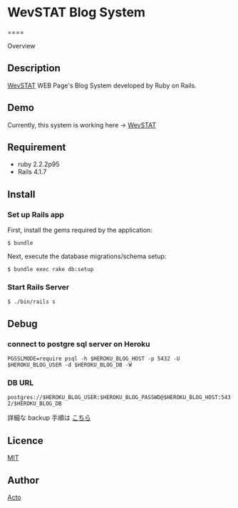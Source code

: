 # WevSTAT Blog System

====

Overview

## Description
[WevSTAT](http://koucs.com) WEB Page's Blog System developed by Ruby on Rails.

## Demo
Currently, this system is working here -> [WevSTAT](http://koucs.com)

## Requirement
- ruby 2.2.2p95
- Rails 4.1.7

## Install

### Set up Rails app
First, install the gems required by the application:

```
$ bundle
```

Next, execute the database migrations/schema setup:

```
$ bundle exec rake db:setup
```

### Start Rails Server

```
$ ./bin/rails s
```

## Debug

### connect to postgre sql server on Heroku

```
PGSSLMODE=require psql -h $HEROKU_BLOG_HOST -p 5432 -U $HEROKU_BLOG_USER -d $HEROKU_BLOG_DB -W
```

### DB URL

`postgres://$HEROKU_BLOG_USER:$HEROKU_BLOG_PASSWD@$HEROKU_BLOG_HOST:5432/$HEROKU_BLOG_DB`

詳細な backup 手順は [こちら](./backup/README.md)

## Licence

[MIT](https://github.com/tcnksm/tool/blob/master/LICENCE)

## Author

[Acto](https://github.com/Acto)
